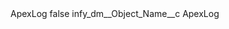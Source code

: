 <?xml version="1.0" encoding="UTF-8"?>
<CustomMetadata xmlns="http://soap.sforce.com/2006/04/metadata" xmlns:xsi="http://www.w3.org/2001/XMLSchema-instance" xmlns:xsd="http://www.w3.org/2001/XMLSchema">
    <label>ApexLog</label>
    <protected>false</protected>
    <values>
        <field>infy_dm__Object_Name__c</field>
        <value xsi:type="xsd:string">ApexLog</value>
    </values>
</CustomMetadata>
